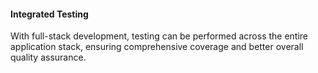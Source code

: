 #### Integrated Testing
With full-stack development, testing can be performed across the entire application stack, ensuring comprehensive coverage and better overall quality assurance.